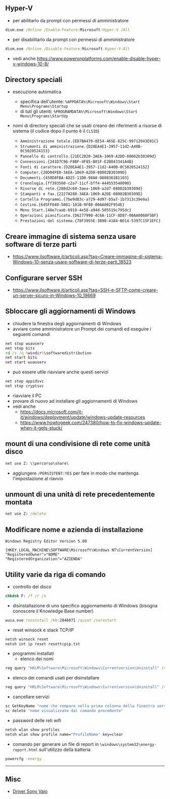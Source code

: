 ## Hyper-V
- per abilitarlo da prompt con permessi di amministratore
```bat
dism.exe /Online /Enable-Feature:Microsoft-Hyper-V /All
```
- per disabilitarlo da prompt con permessi di amministratore
```bat
dism.exe /Online /Disable-Feature:Microsoft-Hyper-V-All
```
- vedi anche https://www.poweronplatforms.com/enable-disable-hyper-v-windows-10-8/

## Directory speciali
- esecuzione automatica
  - specifica dell'utente: `%APPDATA%\Microsoft\Windows\Start Menu\Programs\Startup`
  - di tuti gli utenti: `%PROGRAMDATA%\Microsoft\Windows\Start Menu\Programs\StartUp`

- nomi di directory speciali che se usati creano dei riferimenti a risorse di sistema (il codice dopo il punto è il `CLSID`)
  - `Amministrazione totale.{ED7BA470-8E54-465E-825C-99712043E01C}`
  - `Strumenti di amministrazione.{D20EA4E1-3957-11d2-A40B-0C5020524153}`
  - `Pannello di controllo.{21EC2020-3AEA-1069-A2DD-08002b30309d}`
  - `Connessioni.{241D7C96-F8BF-4F85-B01F-E2B043341A4B}`
  - `Fonti di carattere.{D20EA4E1-3957-11d2-A40B-0C5020524152}`
  - `Computer.{20D04FE0-3AEA-1069-A2D8-08002B30309D}`
  - `Documenti.{450D8FBA-AD25-11D0-98A8-0800361B1103}`
  - `Cronologia.{ff393560-c2a7-11cf-bff4-444553540000}`
  - `Risorse di rete.{208d2c60-3aea-1069-a2d7-08002b30309d}`
  - `Stampanti e fax.{2227A280-3AEA-1069-A2DE-08002B30309D}`
  - `Cartella Programmi.{7be9d83c-a729-4d97-b5a7-1b7313c39e0a}`
  - `Cestino.{645FF040-5081-101B-9F08-00AA002F954E}`
  - `Menu Start.{48e7caab-b918-4e58-a94d-505519c795dc}`
  - `Operazioni pianificate.{D6277990-4C6A-11CF-8D87-00AA0060F5BF}`
  - `Prestazioni del sistema.{78F3955E-3B90-4184-BD14-5397C15F1EFC}`


## Creare immagine di sistema senza usare software di terze parti
- https://www.ilsoftware.it/articoli.asp?tag=Creare-immagine-di-sistema-Windows-10-senza-usare-software-di-terze-parti_18523

## Configurare server SSH
- https://www.ilsoftware.it/articoli.asp?tag=SSH-e-SFTP-come-creare-un-server-sicuro-in-Windows-10_19669

## Sbloccare gli aggiornamenti di Windows
- chiudere la finestra degli aggiornamenti di Windows
- avviare come amministratore un Prompt dei comandi ed eseguire i seguenti comandi
```bat
net stop wuauserv
net stop bits
rd /s /q %windir%\softwaredistribution
net start bits
net start wuauserv
```
  - può essere utile riavviare anche questi servizi
```bat
net stop appidsvc
net stop cryptsvc
```
- riavviare il PC
- provare di nuovo ad installare gli aggiornamenti di Windows
- vedi anche
  - https://docs.microsoft.com/it-it/windows/deployment/update/windows-update-resources
  - https://www.howtogeek.com/247380/how-to-fix-windows-update-when-it-gets-stuck/

## mount di una condivisione di rete come unità disco
```bat
net use Z: \\percorso\share\
```
  - aggiungere `/PERSISTENT:YES` per fare in modo che mantenga l'impostazione al riavvio

## unmount di una unità di rete precedentemente montata
```bat
net use Z: /delete
```

## Modificare nome e azienda di installazione
```reg
Windows Registry Editor Version 5.00

[HKEY_LOCAL_MACHINE\SOFTWARE\Microsoft\Windows NT\CurrentVersion]
"RegisteredOwner"="NOME"
"RegisteredOrganization"="AZIENDA"
```

## Utility varie da riga di comando

- controllo del disco
```bat
chkdsk F: /f /r /x
```

- disinstallazione di uno specifico aggiornamento di Windows (bisogna conoscere il Knowledge Base number)
```bat
wusa.exe /uninstall /kb:2846071 /quiet /norestart
```

- reset winsock e stack TCP/IP
```bat
netsh winsock reset
netsh int ip reset resettcpip.txt
```

- programmi installati
  - elenco dei nomi
```bat
reg query "HKLM\Software\Microsoft\Windows\Currentversion\Uninstall" /s /v DisplayName
```

  - elenco dei comandi usati per disinstallare
```bat
reg query "HKLM\Software\Microsoft\Windows\Currentversion\Uninstall" /s /v UninstallString
```

- cancellare servizi
```bat
sc GetKeyName "nome che compare nella prima colonna della finestra servizi"
sc delete "nome visualizzato dal comando precedente"
```

- password delle reti wifi
```bat
netsh wlan show profiles
netsh wlan show profile name="ProfileName" key=clear
```

- comando per generare un file di report in `\windows\system32\energy-report.html` sull'utilizzo della batteria
```bat
powercfg -energy
```

---

## Misc

* [Driver Sony Vaio](http://sonyvaiodriver.com/sony-vaio-vpceb2e9ebq-windows-7-64-bits-drivers/)
